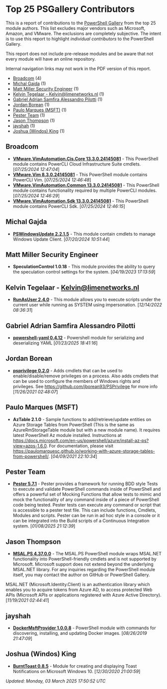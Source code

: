 # Top 25 PSGallery Contributors

This is a report of contributions to the [PowerShell Gallery](https://powershellgallery.org) from the top 25 module authors. This list excludes major vendors such as Microsoft, Amazon, and VMware. The exclusions are completely subjective. The intent is to use this report to highlight *individual contributors* to the PowerShell Gallery.

This report does not include pre-release modules and be aware that not every module will have an online repository.

Internal navigation links may not work in the PDF version of this report.
+ [Broadcom](#Broadcom) (4)
+ [Michal Gajda](#Michal-Gajda) (1)
+ [Matt Miller Security Engineer](#Matt-Miller-Security-Engineer) (1)
+ [Kelvin Tegelaar - Kelvin@limenetworks.nl](#Kelvin-Tegelaar---Kelvinlimenetworksnl) (1)
+ [Gabriel Adrian Samfira Alessandro Pilotti](#Gabriel-Adrian-Samfira-Alessandro-Pilotti) (1)
+ [Jordan Borean](#Jordan-Borean) (1)
+ [Paulo Marques (MSFT)](#Paulo-Marques-(MSFT)) (1)
+ [Pester Team](#Pester-Team) (1)
+ [Jason Thompson](#Jason-Thompson) (1)
+ [jayshah](#jayshah) (1)
+ [Joshua (Windos) King](#Joshua-(Windos)-King) (1)

## Broadcom

+ **[VMware.VimAutomation.Cis.Core 13.3.0.24145081](https://developer.vmware.com/powercli)**  - This PowerShell module contains PowerCLI Cloud Infrastructure Suite cmdlets. [*07/25/2024 12:47:04*]
+ **[VMware.Vim 8.3.0.24145081](https://developer.vmware.com/powercli)**  - This PowerShell module contains PowerCLI Vim. [*07/25/2024 12:46:48*]
+ **[VMware.VimAutomation.Common 13.3.0.24145081](https://developer.vmware.com/powercli)**  - This PowerShell module contains functionality required by multiple PowerCLI modules. [*07/25/2024 12:46:29*]
+ **[VMware.VimAutomation.Sdk 13.3.0.24145081](https://developer.vmware.com/powercli)**  - This PowerShell module contains PowerCLI Sdk. [*07/25/2024 12:46:15*]

## Michal Gajda

+ **[PSWindowsUpdate 2.2.1.5](https://github.com/mgajda83/PSWindowsUpdate)**  - This module contain cmdlets to manage Windows Update Client. [*07/20/2024 10:51:44*]

## Matt Miller Security Engineer

+ **SpeculationControl 1.0.18**  - This module provides the ability to query the speculation control settings for the system. [*04/19/2023 17:13:59*]

## Kelvin Tegelaar - Kelvin@limenetworks.nl

+ **[RunAsUser 2.4.0](https://github.com/KelvinTegelaar/RunAsUser)**  - This module allows you to execute scripts under the current user while running as SYSTEM using impersonation. [*12/14/2022 08:36:31*]

## Gabriel Adrian Samfira Alessandro Pilotti

+ **[powershell-yaml 0.4.12](https://github.com/cloudbase/powershell-yaml)**  - Powershell module for serializing and deserializing YAML [*01/23/2025 18:41:16*]

## Jordan Borean

+ **[psprivilege 0.2.0](https://github.com/jborean93/PSPrivilege)**  - Adds cmdlets that can be used to enable/disable/remove privileges on a process. Also adds cmdlets that can be used to configure the members of Windows rights and privileges.
See https://github.com/jborean93/PSPrivilege for more info [*11/26/2021 02:48:07*]

## Paulo Marques (MSFT)

+ **AzTable 2.1.0**  - Sample functions to add/retrieve/update entities on Azure Storage Tables from PowerShell (This is the same as AzureRmStorageTable module but with a new module name). It requires latest PowerShell Az module installed. Instructions at https://docs.microsoft.com/en-us/powershell/azure/install-az-ps?view=azps-1.6.0. For documentation, please visit https://paulomarquesc.github.io/working-with-azure-storage-tables-from-powershell/. [*04/09/2021 22:10:34*]

## Pester Team

+ **[Pester 5.7.1](https://github.com/Pester/Pester)**  - Pester provides a framework for running BDD style Tests to execute and validate PowerShell commands inside of PowerShell and offers a powerful set of Mocking Functions that allow tests to mimic and mock the functionality of any command inside of a piece of PowerShell code being tested. Pester tests can execute any command or script that is accessible to a pester test file. This can include functions, Cmdlets, Modules and scripts. Pester can be run in ad hoc style in a console or it can be integrated into the Build scripts of a Continuous Integration system. [*01/08/2025 21:12:39*]

## Jason Thompson

+ **[MSAL.PS 4.37.0.0](https://github.com/jasoth/MSAL.PS)**  - The MSAL.PS PowerShell module wraps MSAL.NET functionality into PowerShell-friendly cmdlets and is not supported by Microsoft. Microsoft support does not extend beyond the underlying MSAL.NET library. For any inquiries regarding the PowerShell module itself, you may contact the author on GitHub or PowerShell Gallery.

MSAL.NET (Microsoft.Identity.Client) is an authentication library which enables you to acquire tokens from Azure AD, to access protected Web APIs (Microsoft APIs or applications registered with Azure Active Directory). [*11/19/2021 02:44:41*]

## jayshah

+ **[DockerMsftProvider 1.0.0.8](https://github.com/OneGet/MicrosoftDockerProvider)**  - PowerShell module with commands for discovering, installing, and updating Docker images. [*08/26/2019 21:47:09*]

## Joshua (Windos) King

+ **[BurntToast 0.8.5](https://github.com/Windos/BurntToast)**  - Module for creating and displaying Toast Notifications on Microsoft Windows 10. [*12/30/2020 21:00:59*]

*Updated: Monday, 03 March 2025 17:50:52 UTC*
